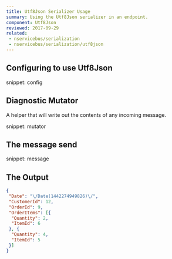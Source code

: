 ```yaml
---
title: Utf8Json Serializer Usage
summary: Using the Utf8Json serializer in an endpoint.
component: Utf8Json
reviewed: 2017-09-29
related:
 - nservicebus/serialization
 - nservicebus/serialization/utf8json
---
```



## Configuring to use Utf8Json

snippet: config


## Diagnostic Mutator

A helper that will write out the contents of any incoming message.

snippet: mutator


## The message send

snippet: message
 

## The Output

```json
{
 "Date": "\/Date(1442274949826)\/",
 "CustomerId": 12,
 "OrderId": 9,
 "OrderItems": [{
  "Quantity": 2,
  "ItemId": 6
 }, {
  "Quantity": 4,
  "ItemId": 5
 }]
}
```